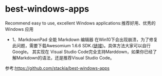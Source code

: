 # best-windows-apps 
Recommend easy to use, excellent Windows applications:推荐好用、优秀的 Windows 应用
- 1、MarkdownPad 全能 Markdown 编辑器
在Win10下会出现崩溃，为了修复此问题，需要下载Awesomium 1.6.6 SDK.([链接](http://markdownpad.com/download/awesomium_v1.6.6_sdk_win.exe))。具体方法大家可以自行Google。
其实现在 Visual Studio Code完全支持Marddown，如果你已经了解Markdown的语法，还是推荐Visual Studio Code。

参考:https://github.com/stackia/best-windows-apps